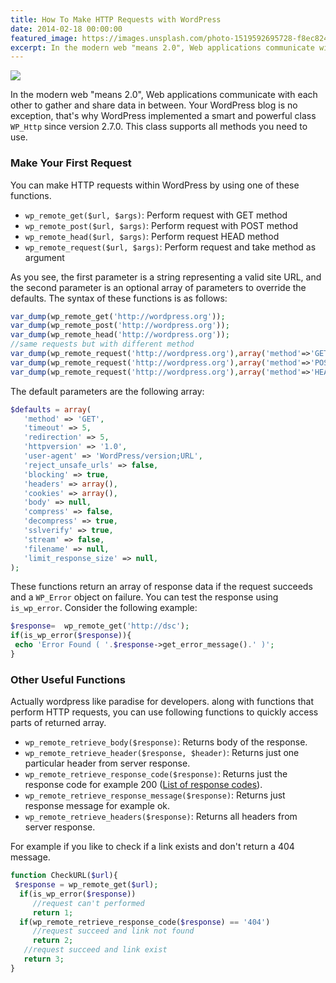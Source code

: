 ```yaml
---
title: How To Make HTTP Requests with WordPress
date: 2014-02-18 00:00:00
featured_image: https://images.unsplash.com/photo-1519592695728-f8ec824b232b?q=90&fm=jpg&w=1000&fit=max
excerpt: In the modern web "means 2.0", Web applications communicate with each other to gather and share data in between .Your wordpress blog is no exception that's why wordpress implemented a smart and powerful class WP_Http since version 2.7.0 .This class supports all methods you need to use.
---
```


![](https://images.unsplash.com/photo-1519592695728-f8ec824b232b?q=90&fm=jpg&w=1000&fit=max)

In the modern web "means 2.0", Web applications communicate with each other to gather and share data in between. Your WordPress blog is no exception, that's why WordPress implemented a smart and powerful class `WP_Http` since version 2.7.0. This class supports all methods you need to use.

### Make Your First Request

You can make HTTP requests within WordPress by using one of these functions.

- `wp_remote_get($url, $args)`: Perform request with GET method
- `wp_remote_post($url, $args)`: Perform request with POST method
- `wp_remote_head($url, $args)`: Perform request HEAD method
- `wp_remote_request($url, $args)`: Perform request and take method as argument

As you see, the first parameter is a string representing a valid site URL, and the second parameter is an optional array of parameters to override the defaults. The syntax of these functions is as follows:

```php
var_dump(wp_remote_get('http://wordpress.org'));
var_dump(wp_remote_post('http://wordpress.org'));
var_dump(wp_remote_head('http://wordpress.org'));
//same requests but with different method
var_dump(wp_remote_request('http://wordpress.org'),array('method'=>'GET'));
var_dump(wp_remote_request('http://wordpress.org'),array('method'=>'POST'));
var_dump(wp_remote_request('http://wordpress.org'),array('method'=>'HEAD'));
```

The default parameters are the following array:

```php
$defaults = array(
   'method' => 'GET',
   'timeout' => 5,
   'redirection' => 5,
   'httpversion' => '1.0',
   'user-agent' => 'WordPress/version;URL',
   'reject_unsafe_urls' => false,
   'blocking' => true,
   'headers' => array(),
   'cookies' => array(),
   'body' => null,
   'compress' => false,
   'decompress' => true,
   'sslverify' => true,
   'stream' => false,
   'filename' => null,
   'limit_response_size' => null,
);
```

These functions return an array of response data if the request succeeds and a `WP_Error` object on failure. You can test the response using `is_wp_error`. Consider the following example:

```php
$response=  wp_remote_get('http://dsc');
if(is_wp_error($response)){
 echo 'Error Found ( '.$response->get_error_message().' )';
}
```

### Other Useful Functions

Actually wordpress like paradise for developers. along with functions that perform HTTP requests, you can use following functions to quickly access parts of returned array.

- `wp_remote_retrieve_body($response)`: Returns body of the response.
- `wp_remote_retrieve_header($response, $header)`: Returns just one particular header from server response.
- `wp_remote_retrieve_response_code($response)`: Returns just the response code for example 200 (<a href="http://httpstatus.es" rel="nofollow">List of response codes</a>).
- `wp_remote_retrieve_response_message($response)`: Returns just response message for example ok.
- `wp_remote_retrieve_headers($response)`: Returns all headers from server response.

For example if you like to check if a link exists and don't return a 404 message.

```php
function CheckURL($url){
 $response = wp_remote_get($url);
  if(is_wp_error($response))
     //request can't performed
     return 1;
  if(wp_remote_retrieve_response_code($response) == '404')
     //request succeed and link not found
     return 2;
   //request succeed and link exist
   return 3;
}
```